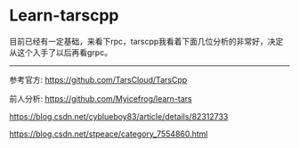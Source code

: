 # Learn-tarscpp

目前已经有一定基础，来看下rpc，tarscpp我看着下面几位分析的非常好，决定从这个入手了以后再看grpc。

---

参考官方: https://github.com/TarsCloud/TarsCpp

前人分析: https://github.com/Myicefrog/learn-tars

https://blog.csdn.net/cyblueboy83/article/details/82312733

https://blog.csdn.net/stpeace/category_7554860.html
